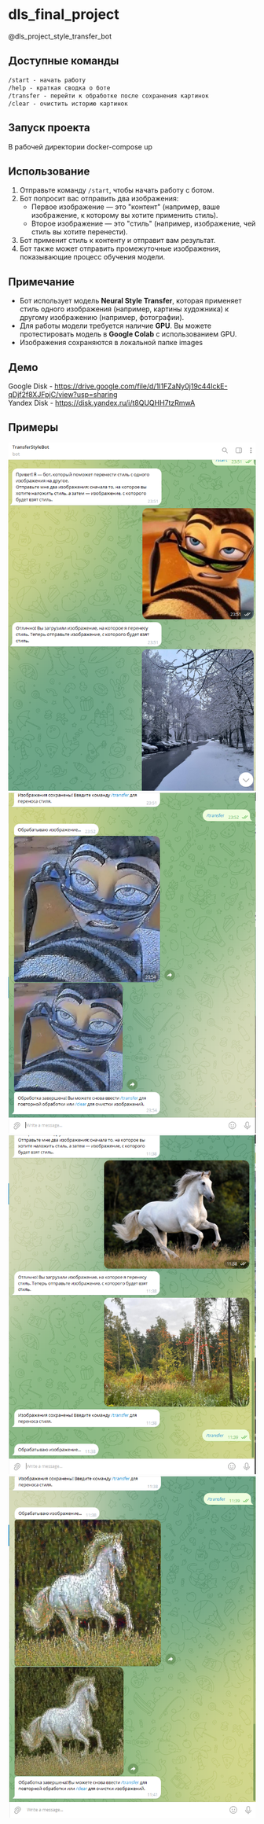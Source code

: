 # dls_final_project

@dls_project_style_transfer_bot

## Доступные команды
    /start - начать работу
    /help - краткая сводка о боте
    /transfer - перейти к обработке после сохранения картинок
    /clear - очистить историю картинок

## Запуск проекта
В рабочей директории
docker-compose up  

## Использование
1. Отправьте команду `/start`, чтобы начать работу с ботом.
2. Бот попросит вас отправить два изображения:
    - Первое изображение — это "контент" (например, ваше изображение, к которому вы хотите применить стиль).
    - Второе изображение — это "стиль" (например, изображение, чей стиль вы хотите перенести).
3. Бот применит стиль к контенту и отправит вам результат.
4. Бот также может отправить промежуточные изображения, показывающие процесс обучения модели.

## Примечание
- Бот использует модель **Neural Style Transfer**, которая применяет стиль одного изображения (например, картины художника) к другому изображению (например, фотографии).
- Для работы модели требуется наличие **GPU**. Вы можете протестировать модель в **Google Colab** с использованием GPU.
- Изображения сохраняются в локальной папке images

## Демо
Google Disk - https://drive.google.com/file/d/1I1FZaNy0j19c44IckE-qDjf2f8XJFpjC/view?usp=sharing  
Yandex Disk - https://disk.yandex.ru/i/t8QUQHH7tzRmwA

## Примеры
![](src/images/demo/image_1.png)
![](src/images/demo/image_2.png)
![](src/images/demo/image_3.PNG)
![](src/images/demo/image_4.PNG)




